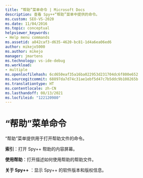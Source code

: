 ```yaml
---
title: “帮助”菜单命令 | Microsoft Docs
description: 查看 Spy++“帮助”菜单中提供的命令。
ms.custom: SEO-VS-2020
ms.date: 11/04/2016
ms.topic: conceptual
helpviewer_keywords:
- Help menu commands
ms.assetid: a842caf3-d635-4620-bc81-1d4a6ea06ed6
author: mikejo5000
ms.author: mikejo
manager: jmartens
ms.technology: vs-ide-debug
ms.workload:
- multiple
ms.openlocfilehash: 6cd650eaf35a16ba022953d231704dc6f800e652
ms.sourcegitcommit: 68897da7d74c31ae1ebf5d47c7b5ddc9b108265b
ms.translationtype: HT
ms.contentlocale: zh-CN
ms.lasthandoff: 08/13/2021
ms.locfileid: "122120980"
---
```

# <a name="help-menu-commands"></a>“帮助”菜单命令
“帮助”菜单提供用于打开帮助文件的命令。

 **索引**：打开 Spy++ 帮助的内容屏幕。

 **使用帮助**：打开描述如何使用帮助的帮助文件。

 **关于 Spy++** ：显示 Spy++ 的软件版本和版权信息。